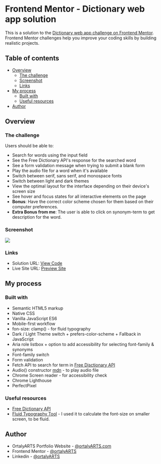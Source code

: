 # Frontend Mentor - Dictionary web app solution

This is a solution to the [Dictionary web app challenge on Frontend Mentor](https://www.frontendmentor.io/challenges/dictionary-web-app-h5wwnyuKFL). Frontend Mentor challenges help you improve your coding skills by building realistic projects. 

## Table of contents

- [Overview](#overview)
  - [The challenge](#the-challenge)
  - [Screenshot](#screenshot)
  - [Links](#links)
- [My process](#my-process)
  - [Built with](#built-with)
  - [Useful resources](#useful-resources)
- [Author](#author)

## Overview

### The challenge

Users should be able to:

- Search for words using the input field
- See the Free Dictionary API's response for the searched word
- See a form validation message when trying to submit a blank form
- Play the audio file for a word when it's available
- Switch between serif, sans serif, and monospace fonts
- Switch between light and dark themes
- View the optimal layout for the interface depending on their device's screen size
- See hover and focus states for all interactive elements on the page
- **Bonus**: Have the correct color scheme chosen for them based on their computer preferences.
- **Extra Bonus from me**: The user is able to click on synonym-term to get description for the word.

### Screenshot

![](./screenshot.png)

### Links

- Solution URL: [View Code](https://github.com/ortalyarts/frontendmentor-dictionary-web-app)
- Live Site URL: [Preview Site](https://frontendmentor-dictionary-web-app.vercel.app/)

## My process

### Built with

- Semantic HTML5 markup
- Native CSS
- Vanilla JavaScript ES6
- Mobile-first workflow
- fon-size: clamp() - for fluid typography
- Dark / Light Theme switch + prefers-color-scheme + Fallback in JavaScript 
- Aria role listbox + option to add accessibility for selecting font-family & synonyms
- Font-family switch
- Form validation
- Fetch API to search for term in [Free Disctionary API](https://dictionaryapi.dev/)
- Audio() constructor [mdn](https://developer.mozilla.org/en-US/docs/Web/API/HTMLAudioElement/Audio) - to play audio file
- Chrome Screen reader - for accessibility check
- Chrome Lighthouse
- PerfectPixel
 
### Useful resources

- [Free Dictionary API](https://dictionaryapi.dev/)
- [Fluid Typography Tool](https://fluidtypography.com/#app-get-started) - I used it to calculate the font-size on smaller screen, to be fluid.
## Author

- OrtalyARTS Portfolio Website - [@ortalyARTS.com](https://ortaly.com/)
- Frontend Mentor - [@ortalyARTS](https://www.frontendmentor.io/profile/ortalyARTS)
- Linkedin - [@ortalyARTS](www.linkedin.com/in/ortalyarts) 

